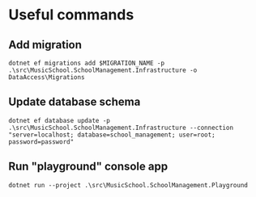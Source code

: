 # Useful commands

## Add migration

```
dotnet ef migrations add $MIGRATION_NAME -p .\src\MusicSchool.SchoolManagement.Infrastructure -o DataAccess\Migrations
```

## Update database schema

```
dotnet ef database update -p .\src\MusicSchool.SchoolManagement.Infrastructure --connection "server=localhost; database=school_management; user=root; password=password"
```

## Run "playground" console app

```
dotnet run --project .\src\MusicSchool.SchoolManagement.Playground
```
